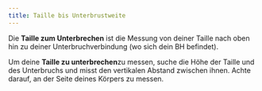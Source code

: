```yaml
---
title: Taille bis Unterbrustweite
---
```


Die **Taille zum Unterbrechen** ist die Messung von deiner Taille nach oben hin zu deiner Unterbruchverbindung (wo sich dein BH befindet).

Um deine **Taille zu unterbrechen**zu messen, suche die Höhe der Taille und des Unterbruchs und misst den vertikalen Abstand zwischen ihnen. Achte darauf, an der Seite deines Körpers zu messen.
